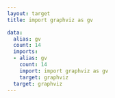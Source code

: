 ```yaml
---
layout: target
title: import graphviz as gv

data:
  alias: gv
  count: 14
  imports:
  - alias: gv
    count: 14
    import: import graphviz as gv
    target: graphviz
  target: graphviz
---
```

